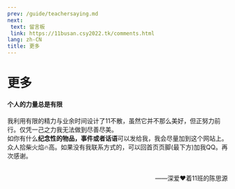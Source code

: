```yaml
---
prev: /guide/teachersaying.md
next:
 text: 留言板
 link: https://11busan.csy2022.tk/comments.html
lang: zh-CN
title: 更多
---
```

# 更多

#### **个人的力量总是有限**

我利用有限的精力与业余时间设计了11不散，虽然它并不那么美好，但正努力前行。仅凭一己之力我无法做到尽善尽美。<br>
如你有什么**纪念性的物品，事件或者话语**可以发给我，我会尽量加到这个网站上。众人拾柴火焰🔥高。如果没有我联系方式的，可以回首页页脚(最下方)加我QQ。再次感谢。
<br><br>

<div style="text-align: right"> ——深爱❤着11班的陈思源 </div>
